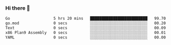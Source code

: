 ### Hi there 👋

<!--
**yeya24/yeya24** is a ✨ _special_ ✨ repository because its `README.md` (this file) appears on your GitHub profile.

Here are some ideas to get you started:

- 🔭 I’m currently working on ...
- 🌱 I’m currently learning ...
- 👯 I’m looking to collaborate on ...
- 🤔 I’m looking for help with ...
- 💬 Ask me about ...
- 📫 How to reach me: ...
- 😄 Pronouns: ...
- ⚡ Fun fact: ...
-->

<!--START_SECTION:waka-->

```txt
Go                   5 hrs 20 mins   █████████████████████████   99.70 %
go.mod               0 secs          ░░░░░░░░░░░░░░░░░░░░░░░░░   00.20 %
Text                 0 secs          ░░░░░░░░░░░░░░░░░░░░░░░░░   00.09 %
x86 Plan9 Assembly   0 secs          ░░░░░░░░░░░░░░░░░░░░░░░░░   00.01 %
YAML                 0 secs          ░░░░░░░░░░░░░░░░░░░░░░░░░   00.00 %
```

<!--END_SECTION:waka-->
